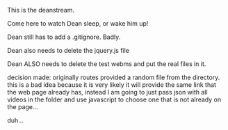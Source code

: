 This is the deanstream. 

Come here to watch Dean sleep, or wake him up!

Dean still has to add a .gitignore. Badly.

Dean also needs to delete the jquery.js file

Dean ALSO needs to delete the test webms and put the real files in it.

decision made: originally routes provided a random file from the
directory. this is a bad idea because it is very likely it will provide
the same link that the web page already has, instead I am going to just
pass json with all videos in the folder and use javascript to choose one
that is not already on the page...

duh...
